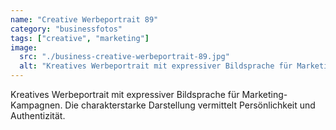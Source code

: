 ```yaml
---
name: "Creative Werbeportrait 89"
category: "businessfotos"
tags: ["creative", "marketing"]
image:
  src: "./business-creative-werbeportrait-89.jpg"
  alt: "Kreatives Werbeportrait mit expressiver Bildsprache für Marketing Kampagnen"
---
```


Kreatives Werbeportrait mit expressiver Bildsprache für Marketing-Kampagnen. Die charakterstarke Darstellung vermittelt Persönlichkeit und Authentizität.